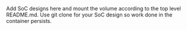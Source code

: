 Add SoC designs here and mount the volume according to the top level README.md.
Use git clone for your SoC design so work done in the container persists.
